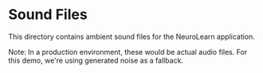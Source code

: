 # Sound Files

This directory contains ambient sound files for the NeuroLearn application.

Note: In a production environment, these would be actual audio files. For this demo, we're using generated noise as a fallback.
